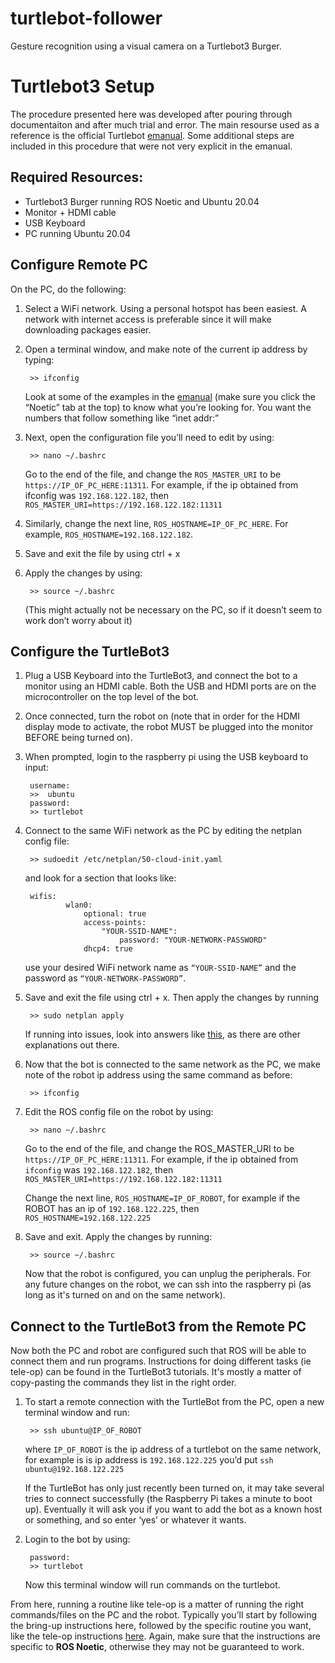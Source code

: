 # turtlebot-follower
Gesture recognition using a visual camera on a Turtlebot3 Burger.

# Turtlebot3 Setup
The procedure presented here was developed after pouring through documentaiton and after much trial and error. The main resourse used as a reference is the official Turtlebot [emanual](https://emanual.robotis.com/docs/en/platform/turtlebot3/quick-start/#pc-setup). Some additional steps are included in this procedure that were not very explicit in the emanual.
## Required Resources:
- Turtlebot3 Burger running ROS Noetic and Ubuntu 20.04
- Monitor + HDMI cable
- USB Keyboard
- PC running Ubuntu 20.04

## Configure Remote PC
On the PC, do the following:

1. Select a WiFi network. Using a personal hotspot has been easiest. A network with internet access is preferable since it will make downloading packages easier.

2. Open a terminal window, and make note of the current ip address by typing:
    
        >> ifconfig
	
    Look at some of the examples in the [emanual](https://emanual.robotis.com/docs/en/platform/turtlebot3/quick-start/#pc-setup) (make sure you click the “Noetic” tab at the top) to know what you’re looking for. You want the numbers that follow something like “inet addr:”

3. Next, open the configuration file you’ll need to edit by using:
		
        >> nano ~/.bashrc
    
    Go to the end of the file, and change the `ROS_MASTER_URI` to be `https://IP_OF_PC_HERE:11311`. For example, if the ip obtained from ifconfig was `192.168.122.182`, then `ROS_MASTER_URI=https://192.168.122.182:11311`

4. Similarly, change the next line, `ROS_HOSTNAME=IP_OF_PC_HERE`. For example, `ROS_HOSTNAME=192.168.122.182`.

5. Save and exit the file by using ctrl + x

6. Apply the changes by using:
		
        >> source ~/.bashrc
	(This might actually not be necessary on the PC, so if it doesn’t seem to work don’t worry about it)

## Configure the TurtleBot3
1. Plug a USB Keyboard into the TurtleBot3, and connect the bot to a monitor using an HDMI cable. Both the USB and HDMI ports are on the microcontroller on the top level of the bot.

2. Once connected, turn the robot on (note that in order for the HDMI display mode to activate, the robot MUST be plugged into the monitor BEFORE being turned on).

3. When prompted, login to the raspberry pi using the USB keyboard to input:

        username:
        >>  ubuntu
        password:
        >> turtlebot

4. Connect to the same WiFi network as the PC by editing the netplan config file:
        
        >> sudoedit /etc/netplan/50-cloud-init.yaml
    
    and look for a section that looks like:

        wifis:
                wlan0:
                    optional: true
                    access-points:
                        "YOUR-SSID-NAME":
                            password: "YOUR-NETWORK-PASSWORD"
                    dhcp4: true

    use your desired WiFi network name as `“YOUR-SSID-NAME”` and the password as `“YOUR-NETWORK-PASSWORD”`. 

5. Save and exit the file using ctrl + x. Then apply the changes by running
        
        >> sudo netplan apply
    
    If running into issues, look into answers like [this](https://askubuntu.com/questions/1143287/how-to-setup-of-raspberry-pi-3-onboard-wifi-for-ubuntu-server-with-netplan), as there are other explanations out there.

6. Now that the bot is connected to the same network as the PC, we make note of the robot ip address using the same command as before:
        
        >> ifconfig

7. Edit the ROS config file on the robot by using:
		
        >> nano ~/.bashrc

    Go to the end of the file, and change the ROS_MASTER_URI to be `https://IP_OF_PC_HERE:11311`. For example, if the ip obtained from `ifconfig` was `192.168.122.182`, then `ROS_MASTER_URI=https://192.168.122.182:11311`
    
    Change the next line, `ROS_HOSTNAME=IP_OF_ROBOT`, for example if the ROBOT has an ip of `192.168.122.225`, then `ROS_HOSTNAME=192.168.122.225`

8. Save and exit. Apply the changes by running:
        
        >> source ~/.bashrc
    
    Now that the robot is configured, you can unplug the peripherals. For any future changes on the robot, we can ssh into the raspberry pi (as long as it's turned on and on the same network). 

## Connect to the TurtleBot3 from the Remote PC
Now both the PC and robot are configured such that ROS will be able to connect them and run programs. Instructions for doing different tasks (ie tele-op) can be found in the TurtleBot3 tutorials. It's mostly a matter of copy-pasting the commands they list in the right order.

1. To start a remote connection with the TurtleBot from the PC, open a new terminal window and run:
        
        >> ssh ubuntu@IP_OF_ROBOT

    where `IP_OF_ROBOT` is the ip address of a turtlebot on the same network, for example is is ip address is `192.168.122.225` you’d put `ssh ubuntu@192.168.122.225`

    If the TurtleBot has only just recently been turned on, it may take several tries to connect successfully (the Raspberry Pi takes a minute to boot up). Eventually it will ask you if you want to add the bot as a known host or something, and so enter ‘yes’ or whatever it wants. 
    
2. Login to the bot by using:

        password:
        >> turtlebot

    Now this terminal window will run commands on the turtlebot.

From here, running a routine like tele-op is a matter of running the right commands/files on the PC and the robot. Typically you’ll start by following the bring-up instructions here, followed by the specific routine you want, like the tele-op instructions [here](https://emanual.robotis.com/docs/en/platform/turtlebot3/basic_operation/#basic-operation). Again, make sure that the instructions are specific to **ROS Noetic**, otherwise they may not be guaranteed to work.


